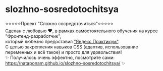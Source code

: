 # slozhno-sosredotochitsya
:star::star::star::star::star:Проект "Сложно сосредоточиться":star::star::star::star::star:\
Сделан с любовью :heart:, в рамках самостоятельного обучения на курсе "Фронтенд-разработчик",\
который любезно предоставил ["Яндекс Практикум"](https://practicum.yandex.ru/).\
С целью закрепления навыков CSS (адаптив, использование переменных и всё такое) и просто для удовольствия!\
:sparkles: Получилось очень эффектно, посмотрите сами: https://nataponam.github.io/slozhno-sosredotochitsya/ :sparkles:
